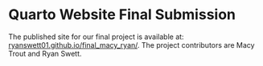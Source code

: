 # Quarto Website Final Submission

The published site for our final project is available at: [ryanswett01.github.io/final_macy_ryan/](https://ryanswett01.github.io/final_macy_ryan/). 
The project contributors are Macy Trout and Ryan Swett.
